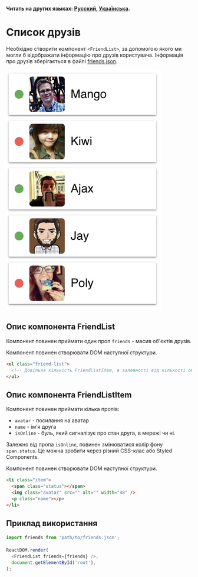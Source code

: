 **Читать на других языках: [Русский](README.md), [Українська](README.ua.md).**

# Список друзів

Необхідно створити компонент `<FriendList>`, за допомогою якого ми могли б
відображати інформацію про друзів користувача. Інформація про друзів
зберігається в файлі [friends.json](./friends.json).

![friend list preview](./mockup/preview.jpg)

## Опис компонента FriendList

Компонент повинен приймати один проп `friends` - масив об'єктів друзів.

Компонент повинен створювати DOM наступної структури.

```html
<ul class="friend-list">
  <!-- Довільна кількість FriendListItem, в залежності від кількості об'єктів в масиві -->
</ul>
```

## Опис компонента FriendListItem

Компонент повинен приймати кілька пропів:

- `avatar` - посилання на аватар
- `name` - ім'я друга
- `isOnline` - буль, який сигналізує про стан друга, в мережі чи ні.

Залежно від пропа `isOnline`, повинен змінюватися колір фону `span.status`. Це
можна зробити через різний CSS-клас або Styled Components.

Компонент повинен створювати DOM наступної структури.

```html
<li class="item">
  <span class="status"></span>
  <img class="avatar" src="" alt="" width="48" />
  <p class="name"></p>
</li>
```

## Приклад використання

```js
import friends from 'path/to/friends.json';

ReactDOM.render(
  <FriendList friends={friends} />,
  document.getElementById('root'),
);
```
